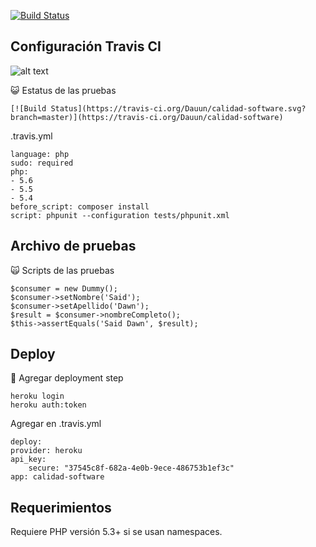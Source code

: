 [![Build Status](https://travis-ci.org/Dauun/calidad-software.svg?branch=master)](https://travis-ci.org/Dauun/calidad-software)

Configuración Travis CI
-----

![alt text](https://cdn.travis-ci.com/images/landing-page/build-flow-997ac1c2c80678896968918cdfd8bcea.png "Logo Title Text 1")

:smiley_cat: Estatus de las pruebas

    [![Build Status](https://travis-ci.org/Dauun/calidad-software.svg?branch=master)](https://travis-ci.org/Dauun/calidad-software)

.travis.yml

    language: php
    sudo: required
    php:
    - 5.6
    - 5.5
    - 5.4
    before_script: composer install
    script: phpunit --configuration tests/phpunit.xml
    
Archivo de pruebas
------------
:scream_cat: Scripts de las pruebas

    $consumer = new Dummy();
    $consumer->setNombre('Said');
    $consumer->setApellido('Dawn');
    $result = $consumer->nombreCompleto();
    $this->assertEquals('Said Dawn', $result);

Deploy
------------
:frog: Agregar deployment step

    heroku login
    heroku auth:token 

Agregar en .travis.yml

    deploy:
    provider: heroku
    api_key:
        secure: "37545c8f-682a-4e0b-9ece-486753b1ef3c"
    app: calidad-software


Requerimientos
------------

Requiere PHP versión 5.3+ si se usan namespaces.


